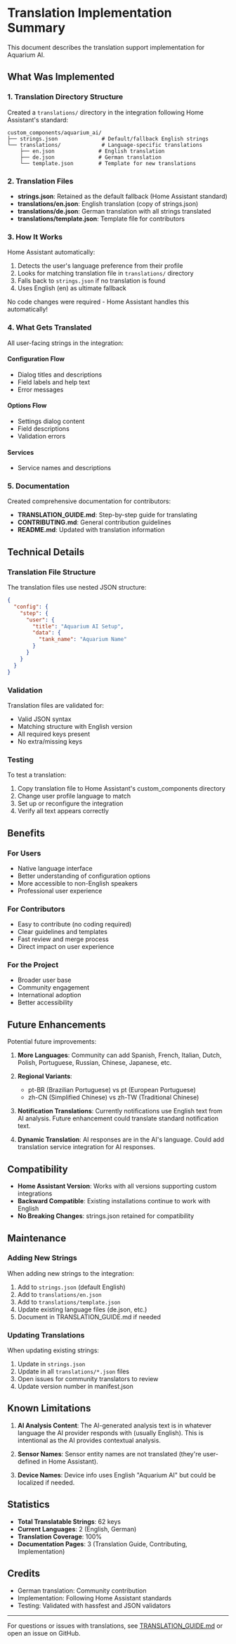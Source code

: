 # Translation Implementation Summary

This document describes the translation support implementation for Aquarium AI.

## What Was Implemented

### 1. Translation Directory Structure

Created a `translations/` directory in the integration following Home Assistant's standard:

```
custom_components/aquarium_ai/
├── strings.json              # Default/fallback English strings
└── translations/             # Language-specific translations
    ├── en.json              # English translation
    ├── de.json              # German translation
    └── template.json        # Template for new translations
```

### 2. Translation Files

- **strings.json**: Retained as the default fallback (Home Assistant standard)
- **translations/en.json**: English translation (copy of strings.json)
- **translations/de.json**: German translation with all strings translated
- **translations/template.json**: Template file for contributors

### 3. How It Works

Home Assistant automatically:
1. Detects the user's language preference from their profile
2. Looks for matching translation file in `translations/` directory
3. Falls back to `strings.json` if no translation is found
4. Uses English (en) as ultimate fallback

No code changes were required - Home Assistant handles this automatically!

### 4. What Gets Translated

All user-facing strings in the integration:

#### Configuration Flow
- Dialog titles and descriptions
- Field labels and help text
- Error messages

#### Options Flow
- Settings dialog content
- Field descriptions
- Validation errors

#### Services
- Service names and descriptions

### 5. Documentation

Created comprehensive documentation for contributors:

- **TRANSLATION_GUIDE.md**: Step-by-step guide for translating
- **CONTRIBUTING.md**: General contribution guidelines
- **README.md**: Updated with translation information

## Technical Details

### Translation File Structure

The translation files use nested JSON structure:

```json
{
  "config": {
    "step": {
      "user": {
        "title": "Aquarium AI Setup",
        "data": {
          "tank_name": "Aquarium Name"
        }
      }
    }
  }
}
```

### Validation

Translation files are validated for:
- Valid JSON syntax
- Matching structure with English version
- All required keys present
- No extra/missing keys

### Testing

To test a translation:
1. Copy translation file to Home Assistant's custom_components directory
2. Change user profile language to match
3. Set up or reconfigure the integration
4. Verify all text appears correctly

## Benefits

### For Users
- Native language interface
- Better understanding of configuration options
- More accessible to non-English speakers
- Professional user experience

### For Contributors
- Easy to contribute (no coding required)
- Clear guidelines and templates
- Fast review and merge process
- Direct impact on user experience

### For the Project
- Broader user base
- Community engagement
- International adoption
- Better accessibility

## Future Enhancements

Potential future improvements:

1. **More Languages**: Community can add Spanish, French, Italian, Dutch, Polish, Portuguese, Russian, Chinese, Japanese, etc.

2. **Regional Variants**: 
   - pt-BR (Brazilian Portuguese) vs pt (European Portuguese)
   - zh-CN (Simplified Chinese) vs zh-TW (Traditional Chinese)

3. **Notification Translations**: Currently notifications use English text from AI analysis. Future enhancement could translate standard notification text.

4. **Dynamic Translation**: AI responses are in the AI's language. Could add translation service integration for AI responses.

## Compatibility

- **Home Assistant Version**: Works with all versions supporting custom integrations
- **Backward Compatible**: Existing installations continue to work with English
- **No Breaking Changes**: strings.json retained for compatibility

## Maintenance

### Adding New Strings

When adding new strings to the integration:

1. Add to `strings.json` (default English)
2. Add to `translations/en.json`
3. Add to `translations/template.json`
4. Update existing language files (de.json, etc.)
5. Document in TRANSLATION_GUIDE.md if needed

### Updating Translations

When updating existing strings:

1. Update in `strings.json`
2. Update in all `translations/*.json` files
3. Open issues for community translators to review
4. Update version number in manifest.json

## Known Limitations

1. **AI Analysis Content**: The AI-generated analysis text is in whatever language the AI provider responds with (usually English). This is intentional as the AI provides contextual analysis.

2. **Sensor Names**: Sensor entity names are not translated (they're user-defined in Home Assistant).

3. **Device Names**: Device info uses English "Aquarium AI" but could be localized if needed.

## Statistics

- **Total Translatable Strings**: 62 keys
- **Current Languages**: 2 (English, German)
- **Translation Coverage**: 100%
- **Documentation Pages**: 3 (Translation Guide, Contributing, Implementation)

## Credits

- German translation: Community contribution
- Implementation: Following Home Assistant standards
- Testing: Validated with hassfest and JSON validators

---

For questions or issues with translations, see [TRANSLATION_GUIDE.md](TRANSLATION_GUIDE.md) or open an issue on GitHub.
